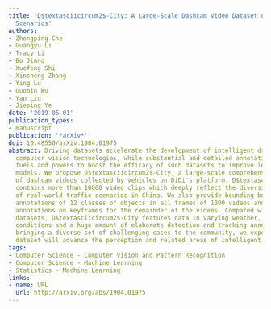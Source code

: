 ```yaml
---
title: 'D$textasciicircum2$-City: A Large-Scale Dashcam Video Dataset of Diverse Traffic
  Scenarios'
authors:
- Zhengping Che
- Guangyu Li
- Tracy Li
- Bo Jiang
- Xuefeng Shi
- Xinsheng Zhang
- Ying Lu
- Guobin Wu
- Yan Liu
- Jieping Ye
date: '2019-06-01'
publication_types:
- manuscript
publication: '*arXiv*'
doi: 10.48550/arXiv.1904.01975
abstract: Driving datasets accelerate the development of intelligent driving and related
  computer vision technologies, while substantial and detailed annotations serve as
  fuels and powers to boost the efficacy of such datasets to improve learning-based
  models. We propose D$textasciicircum2$-City, a large-scale comprehensive collection
  of dashcam videos collected by vehicles on DiDi's platform. D$textasciicircum2$-City
  contains more than 10000 video clips which deeply reflect the diversity and complexity
  of real-world traffic scenarios in China. We also provide bounding boxes and tracking
  annotations of 12 classes of objects in all frames of 1000 videos and detection
  annotations on keyframes for the remainder of the videos. Compared with existing
  datasets, D$textasciicircum2$-City features data in varying weather, road, and traffic
  conditions and a huge amount of elaborate detection and tracking annotations. By
  bringing a diverse set of challenging cases to the community, we expect the D$textasciicircum2$-City
  dataset will advance the perception and related areas of intelligent driving.
tags:
- Computer Science - Computer Vision and Pattern Recognition
- Computer Science - Machine Learning
- Statistics - Machine Learning
links:
- name: URL
  url: http://arxiv.org/abs/1904.01975
---
```

